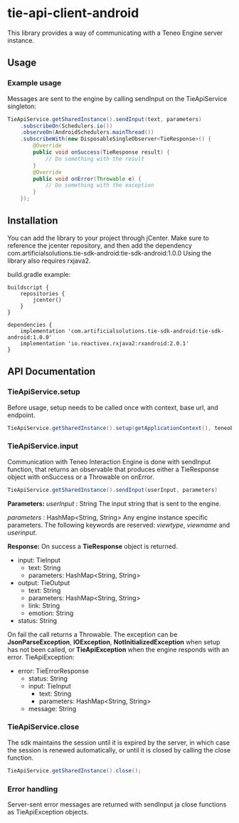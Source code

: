 # tie-api-client-android
This library provides a way of communicating with a Teneo Engine server instance.
## Usage

### Example usage
Messages are sent to the engine by calling sendInput on the TieApiService singleton:
``` java
TieApiService.getSharedInstance().sendInput(text, parameters)
	.subscribeOn(Schedulers.io())
	.observeOn(AndroidSchedulers.mainThread())
	.subscribeWith(new DisposableSingleObserver<TieResponse>() {
	    @Override
	    public void onSuccess(TieResponse result) {
	        // Do something with the result
	    }
	    @Override
	    public void onError(Throwable e) {
	        // Do something with the exception
	    }
	});
```

## Installation
You can add the library to your project through jCenter. Make sure to reference the jcenter repository, and then add the dependency
com.artificialsolutions.tie-sdk-android:tie-sdk-android:1.0.0
Using the library also requires rxjava2.

build.gradle example:
```
buildscript {
    repositories {
        jcenter()
    }
}

dependencies {
    implementation 'com.artificialsolutions.tie-sdk-android:tie-sdk-android:1.0.0'
    implementation 'io.reactivex.rxjava2:rxandroid:2.0.1'
}
```

## API Documentation
### TieApiService.setup
Before usage, setup needs to be called once with context, base url, and endpoint.

``` java
TieApiService.getSharedInstance().setup(getApplicationContext(), teneoEngineBaseUrl, endpoint);
```

### TieApiService.input
Communication with Teneo Interaction Engine is done with sendInput function, that
returns an observable that produces either a TieResponse object with onSuccess or a Throwable on onError.

``` java
TieApiService.getSharedInstance().sendInput(userInput, parameters)
```

**Parameters:**
*userInput* : String
The input string that is sent to the engine.

*parameters* : HashMap<String, String>
Any engine instance specific parameters. The following keywords are reserved: *viewtype*, *viewname* and *userinput*.

**Response:**
On success a **TieResponse** object is returned.
- input: TieInput
    - text: String
    - parameters: HashMap<String, String>
- output: TieOutput
    - text: String
    - parameters: HashMap<String, String>
    - link: String
    - emotion: String
- status: String

On fail the call returns a Throwable. The exception can be **JsonParseException**, **IOException**, **NotInitializedException** when setup has not been called, or **TieApiException** when the engine responds with an error.
TieApiException:
- error: TieErrorResponse
    - status: String
    - input: TieInput
        - text: String
        - parameters: HashMap<String, String>
    - message: String

### TieApiService.close
The sdk maintains the session until it is expired by the server, in which case the session is renewed automatically, or until it is closed by calling the close function.

``` java
TieApiService.getSharedInstance().close();
```

### Error handling
Server-sent error messages are returned with sendInput ja close functions as TieApiException objects.
